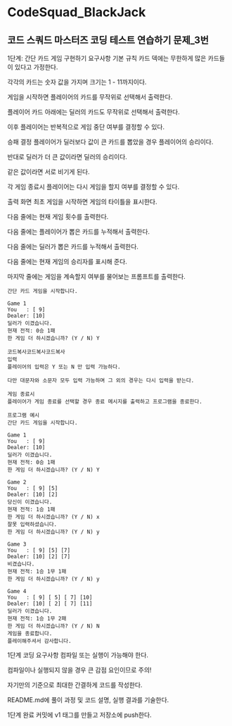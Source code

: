 # CodeSquad_BlackJack

## 코드 스쿼드 마스터즈 코딩 테스트 연습하기 문제_3번

1단계: 간단 카드 게임 구현하기
요구사항
기본 규칙
카드 덱에는 무한하게 많은 카드들이 있다고 가정한다.

각각의 카드는 숫자 값을 가지며 크기는 1 - 11까지이다.

게임을 시작하면 플레이어의 카드를 무작위로 선택해서 출력한다.

플레이어 카드 아래에는 딜러의 카드도 무작위로 선택해서 출력한다.

이후 플레이어는 반복적으로 게임 중단 여부를 결정할 수 있다.

승패 결정
플레이어가 딜러보다 값이 큰 카드를 뽑았을 경우 플레이어의 승리이다.

반대로 딜러가 더 큰 값이라면 딜러의 승리이다.

같은 값이라면 서로 비기게 된다.

각 게임 종료시 플레이어는 다시 게임을 할지 여부를 결정할 수 있다.

출력 화면
최초 게임을 시작하면 게임의 타이틀을 표시한다.

다음 줄에는 현재 게임 횟수를 출력한다.

다음 줄에는 플레이어가 뽑은 카드를 누적해서 출력한다.

다음 줄에는 딜러가 뽑은 카드를 누적해서 출력한다.

다음 줄에는 현재 게임의 승리자를 표시해 준다.

마지막 줄에는 게임을 계속할지 여부를 물어보는 프롬프트를 출력한다.

```
간단 카드 게임을 시작합니다.

Game 1
You   : [ 9]
Dealer: [10]
딜러가 이겼습니다.
현재 전적: 0승 1패
한 게임 더 하시겠습니까? (Y / N) Y

코드복사코드복사코드복사
입력
플레이어의 입력은 Y 또는 N 만 입력 가능하다.

다만 대문자와 소문자 모두 입력 가능하며 그 외의 경우는 다시 입력을 받는다.

게임 종료시
플레이어가 게임 종료를 선택할 경우 종료 메시지를 출력하고 프로그램을 종료한다.

프로그램 예시
간단 카드 게임을 시작합니다.

Game 1
You   : [ 9]
Dealer: [10]
딜러가 이겼습니다.
현재 전적: 0승 1패
한 게임 더 하시겠습니까? (Y / N) Y

Game 2
You   : [ 9] [5]
Dealer: [10] [2]
당신이 이겼습니다.
현재 전적: 1승 1패
한 게임 더 하시겠습니까? (Y / N) x
잘못 입력하셨습니다.
한 게임 더 하시겠습니까? (Y / N) y

Game 3
You   : [ 9] [5] [7]
Dealer: [10] [2] [7]
비겼습니다.
현재 전적: 1승 1무 1패
한 게임 더 하시겠습니까? (Y / N) y

Game 4
You   : [ 9] [ 5] [ 7] [10]
Dealer: [10] [ 2] [ 7] [11]
딜러가 이겼습니다.
현재 전적: 1승 1무 2패
한 게임 더 하시겠습니까? (Y / N) N
게임을 종료합니다.
플레이해주셔서 감사합니다.
```

1단계 코딩 요구사항
컴파일 또는 실행이 가능해야 한다.

컴파일이나 실행되지 않을 경우 큰 감점 요인이므로 주의!

자기만의 기준으로 최대한 간결하게 코드를 작성한다.

README.md에 풀이 과정 및 코드 설명, 실행 결과를 기술한다.

1단계 완료 커밋에 v1 태그를 만들고 저장소에 push한다.

